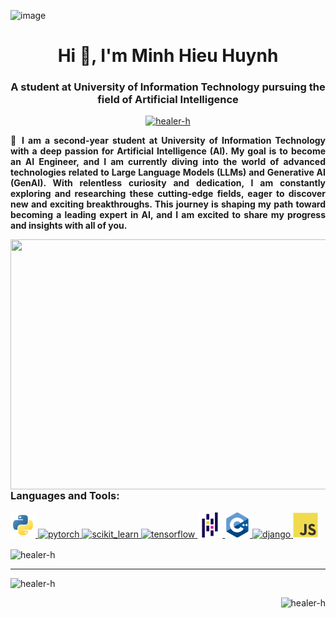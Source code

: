 ![image](https://user-images.githubusercontent.com/10498744/210012254-234538ff-d198-48aa-8964-37e6fd45d227.gif)


<h1 align="center">Hi 👋, I'm Minh Hieu Huynh</h1>
<h3 align="center">A student at University of Information Technology pursuing the field of Artificial Intelligence</h3>


<p align="center"> <a href="https://github.com/ryo-ma/github-profile-trophy"><img src="https://github-profile-trophy.vercel.app/?username=healer-h" alt="healer-h" /></a> </p>

<div style="text-align:justify"> <b>
🥇 I am a second-year student at University of Information Technology with a deep passion for Artificial Intelligence (AI). My goal is to become an AI Engineer, and I am currently diving into the world of advanced technologies related to Large Language Models (LLMs) and Generative AI (GenAI). With relentless curiosity and dedication, I am constantly exploring and researching these cutting-edge fields, eager to discover new and exciting breakthroughs. This journey is shaping my path toward becoming a leading expert in AI, and I am excited to share my progress and insights with all of you.

</b></div>
<img align="right" src="https://cdn.dribbble.com/users/1201592/screenshots/9078494/media/422a760a51cef7de2fa3db9daf697853.gif" width=600, height=400>

<h3 align="left">Languages and Tools:</h3>
<p align="left"> <a href="https://www.python.org" target="_blank" rel="noreferrer"> <img src="https://raw.githubusercontent.com/devicons/devicon/master/icons/python/python-original.svg" alt="python" width="40" height="40"/> </a> <a href="https://pytorch.org/" target="_blank" rel="noreferrer"> <img src="https://www.vectorlogo.zone/logos/pytorch/pytorch-icon.svg" alt="pytorch" width="40" height="40"/> </a> <a href="https://scikit-learn.org/" target="_blank" rel="noreferrer"> <img src="https://upload.wikimedia.org/wikipedia/commons/0/05/Scikit_learn_logo_small.svg" alt="scikit_learn" width="40" height="40"/> </a> <a href="https://www.tensorflow.org" target="_blank" rel="noreferrer"> <img src="https://www.vectorlogo.zone/logos/tensorflow/tensorflow-icon.svg" alt="tensorflow" width="40" height="40"/> </a>   <a href="https://pandas.pydata.org/" target="_blank" rel="noreferrer"> <img src="https://raw.githubusercontent.com/devicons/devicon/2ae2a900d2f041da66e950e4d48052658d850630/icons/pandas/pandas-original.svg" alt="pandas" width="40" height="40"/> </a>  <a href="https://www.w3schools.com/cpp/" target="_blank" rel="noreferrer"> <img src="https://raw.githubusercontent.com/devicons/devicon/master/icons/cplusplus/cplusplus-original.svg" alt="cplusplus" width="40" height="40"/> </a> <a href="https://www.djangoproject.com/" target="_blank" rel="noreferrer"> <img src="https://cdn.worldvectorlogo.com/logos/django.svg" alt="django" width="40" height="40"/> </a> <a href="https://developer.mozilla.org/en-US/docs/Web/JavaScript" target="_blank" rel="noreferrer"> <img src="https://raw.githubusercontent.com/devicons/devicon/master/icons/javascript/javascript-original.svg" alt="javascript" width="40" height="40"/> </a> </p>


<p><img align="center" src="https://github-readme-stats.vercel.app/api/top-langs?username=healer-h&show_icons=true&locale=en&layout=compact" alt="healer-h" /></p>

---

<div>
<p>&nbsp;<img align="left" src="https://github-readme-stats.vercel.app/api?username=healer-h&show_icons=true&locale=en" alt="healer-h" /></p>
</div>

<div>
<p><img align="right" src="https://github-readme-streak-stats.herokuapp.com/?user=healer-h&" alt="healer-h" /></p>
</div>
